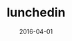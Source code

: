 ---
layout: post
showcase: false
size: 6
group: projects
marker: web | mongodb, express, angular, nodejs,
title:  lunchedin
summary: meal-based networking with intelligent group creation and email invites
date:   2016-04-01
categories:
projecturl: https://github.com/akshatamohanty/lunched-in
image: ./images/lunchedin.jpg
tags:
- Angularjs
- cron
- heroku
---